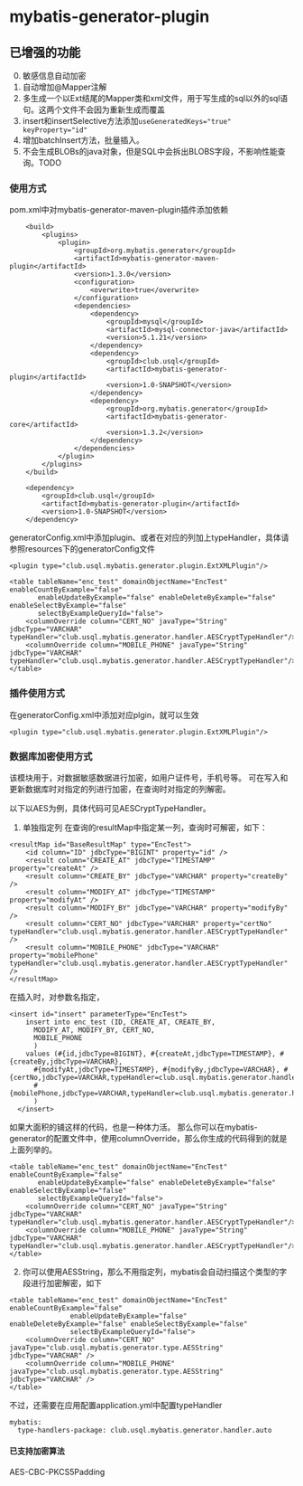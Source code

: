 # mybatis-generator-plugin

## 已增强的功能
0. 敏感信息自动加密
1. 自动增加@Mapper注解
2. 多生成一个以Ext结尾的Mapper类和xml文件，用于写生成的sql以外的sql语句。这两个文件不会因为重新生成而覆盖
3. insert和insertSelective方法添加`useGeneratedKeys="true" keyProperty="id"`
4. 增加batchInsert方法，批量插入。
5. 不会生成BLOBs的java对象，但是SQL中会拆出BLOBS字段，不影响性能查询。TODO


### 使用方式
pom.xml中对mybatis-generator-maven-plugin插件添加依赖
```
	<build>
		<plugins>
			<plugin>
				<groupId>org.mybatis.generator</groupId>
				<artifactId>mybatis-generator-maven-plugin</artifactId>
				<version>1.3.0</version>
				<configuration>
					<overwrite>true</overwrite>
				</configuration>
				<dependencies>
					<dependency>
						<groupId>mysql</groupId>
						<artifactId>mysql-connector-java</artifactId>
						<version>5.1.21</version>
					</dependency>
					<dependency>
						<groupId>club.usql</groupId>
						<artifactId>mybatis-generator-plugin</artifactId>
						<version>1.0-SNAPSHOT</version>
					</dependency>
					<dependency>
						<groupId>org.mybatis.generator</groupId>
						<artifactId>mybatis-generator-core</artifactId>
						<version>1.3.2</version>
					</dependency>
				</dependencies>
			</plugin>
		</plugins>
	</build>
	
	<dependency>
	    <groupId>club.usql</groupId>
	    <artifactId>mybatis-generator-plugin</artifactId>
	    <version>1.0-SNAPSHOT</version>
	</dependency>
```
generatorConfig.xml中添加plugin、或者在对应的列加上typeHandler，具体请参照resources下的generatorConfig文件
```
<plugin type="club.usql.mybatis.generator.plugin.ExtXMLPlugin"/>

<table tableName="enc_test" domainObjectName="EncTest" enableCountByExample="false"
       enableUpdateByExample="false" enableDeleteByExample="false" enableSelectByExample="false"
       selectByExampleQueryId="false">
    <columnOverride column="CERT_NO" javaType="String" jdbcType="VARCHAR" typeHandler="club.usql.mybatis.generator.handler.AESCryptTypeHandler"/>
    <columnOverride column="MOBILE_PHONE" javaType="String" jdbcType="VARCHAR" typeHandler="club.usql.mybatis.generator.handler.AESCryptTypeHandler"/>
</table>
```

### 插件使用方式
在generatorConfig.xml中添加对应plgin，就可以生效
```
<plugin type="club.usql.mybatis.generator.plugin.ExtXMLPlugin"/>
```

### 数据库加密使用方式
该模块用于，对数据敏感数据进行加密，如用户证件号，手机号等。
可在写入和更新数据库时对指定的列进行加密，在查询时对指定的列解密。

以下以AES为例，具体代码可见AESCryptTypeHandler。
1. 单独指定列
在查询的resultMap中指定某一列，查询时可解密，如下：
```
<resultMap id="BaseResultMap" type="EncTest">
    <id column="ID" jdbcType="BIGINT" property="id" />
    <result column="CREATE_AT" jdbcType="TIMESTAMP" property="createAt" />
    <result column="CREATE_BY" jdbcType="VARCHAR" property="createBy" />
    <result column="MODIFY_AT" jdbcType="TIMESTAMP" property="modifyAt" />
    <result column="MODIFY_BY" jdbcType="VARCHAR" property="modifyBy" />
    <result column="CERT_NO" jdbcType="VARCHAR" property="certNo" typeHandler="club.usql.mybatis.generator.handler.AESCryptTypeHandler" />
    <result column="MOBILE_PHONE" jdbcType="VARCHAR" property="mobilePhone" typeHandler="club.usql.mybatis.generator.handler.AESCryptTypeHandler" />
</resultMap>
```
在插入时，对参数名指定，
```
<insert id="insert" parameterType="EncTest">
    insert into enc_test (ID, CREATE_AT, CREATE_BY, 
      MODIFY_AT, MODIFY_BY, CERT_NO, 
      MOBILE_PHONE
      )
    values (#{id,jdbcType=BIGINT}, #{createAt,jdbcType=TIMESTAMP}, #{createBy,jdbcType=VARCHAR}, 
      #{modifyAt,jdbcType=TIMESTAMP}, #{modifyBy,jdbcType=VARCHAR}, #{certNo,jdbcType=VARCHAR,typeHandler=club.usql.mybatis.generator.handler.AESCryptTypeHandler}, 
      #{mobilePhone,jdbcType=VARCHAR,typeHandler=club.usql.mybatis.generator.handler.AESCryptTypeHandler}
      )
  </insert>
```
如果大面积的铺这样的代码，也是一种体力活。
那么你可以在mybatis-generator的配置文件中，使用columnOverride，那么你生成的代码得到的就是上面列举的。
```
<table tableName="enc_test" domainObjectName="EncTest" enableCountByExample="false"
       enableUpdateByExample="false" enableDeleteByExample="false" enableSelectByExample="false"
       selectByExampleQueryId="false">
    <columnOverride column="CERT_NO" javaType="String" jdbcType="VARCHAR" typeHandler="club.usql.mybatis.generator.handler.AESCryptTypeHandler"/>
    <columnOverride column="MOBILE_PHONE" javaType="String" jdbcType="VARCHAR" typeHandler="club.usql.mybatis.generator.handler.AESCryptTypeHandler"/>
</table>
```
2. 你可以使用AESString，那么不用指定列，mybatis会自动扫描这个类型的字段进行加密解密，如下
```
<table tableName="enc_test" domainObjectName="EncTest" enableCountByExample="false"
               enableUpdateByExample="false" enableDeleteByExample="false" enableSelectByExample="false"
               selectByExampleQueryId="false">
    <columnOverride column="CERT_NO" javaType="club.usql.mybatis.generator.type.AESString" jdbcType="VARCHAR" />
    <columnOverride column="MOBILE_PHONE" javaType="club.usql.mybatis.generator.type.AESString" jdbcType="VARCHAR" />
</table>
```
不过，还需要在应用配置application.yml中配置typeHandler
```
mybatis:
  type-handlers-package: club.usql.mybatis.generator.handler.auto
```
#### 已支持加密算法
AES-CBC-PKCS5Padding
